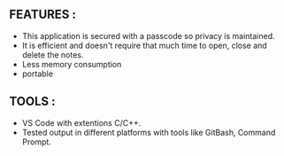 ## **FEATURES :**
* This application is secured with a passcode so privacy is maintained.
* It is efficient and doesn't require that much time to open, close and delete the notes.
* Less memory consumption
* portable

## **TOOLS :**
   * VS Code with extentions C/C++.
   * Tested output in different platforms with tools like GitBash, Command Prompt.

